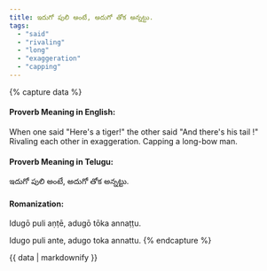 ```yaml
---
title: ఇదుగో పులి అంటే, అదుగో తోక అన్నట్టు.
tags:
  - "said"
  - "rivaling"
  - "long"
  - "exaggeration"
  - "capping"
---
```


{% capture data %}
#### Proverb Meaning in English:
When one said "Here's a tiger!" the other said "And there's his tail !"
Rivaling each other in exaggeration. Capping a long-bow man.

#### Proverb Meaning in Telugu:
ఇదుగో పులి అంటే, అదుగో తోక అన్నట్టు.

#### Romanization:
Idugō puli aṇṭē, adugō tōka annaṭṭu.

Idugo puli ante, adugo toka annattu.
{% endcapture %}

{{ data | markdownify }}

